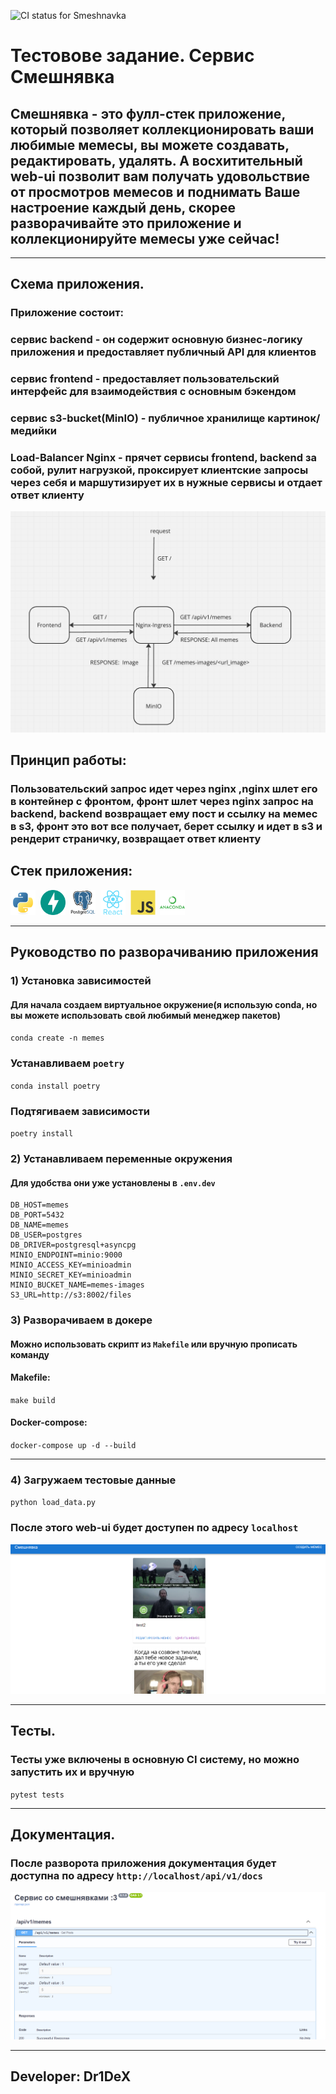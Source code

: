![CI status for Smeshnavka](https://github.com/Dr1DeX/test-memes/actions/workflows/main.yml/badge.svg)

# Тестовове задание. Сервис Смешнявка

## Смешнявка - это фулл-стек приложение, который позволяет коллекционировать ваши любимые мемесы, вы можете создавать, редактировать, удалять. А восхитительный web-ui позволит вам получать удовольствие от просмотров мемесов и поднимать Ваше настроение каждый день, скорее разворачивайте это приложение и коллекционируйте мемесы уже сейчас!
___

## Схема приложения.
### Приложение состоит:
### сервис backend - он содержит основную бизнес-логику приложения и предоставляет публичный API для клиентов
### сервис frontend - предоставляет пользовательский интерфейс для взаимодействия с основным бэкендом
### сервис s3-bucket(MinIO) - публичное хранилище картинок/медийки
### Load-Balancer Nginx - прячет сервисы frontend, backend за собой, рулит нагрузкой, проксирует клиентские запросы через себя и маршутизирует их в нужные сервисы и отдает ответ клиенту
![Schema](assets/service-schema.png)

## Принцип работы:
### Пользовательский запрос идет через nginx ,nginx шлет его в контейнер с фронтом, фронт шлет через nginx запрос на backend, backend возвращает ему пост и ссылку на мемес в s3, фронт это вот все получает, берет ссылку и идет в s3 и рендерит страничку, возвращает ответ клиенту

## Стек приложения:
<div>
  <img src="https://github.com/devicons/devicon/blob/master/icons/python/python-original.svg" title="Python" alt="Python" width="40" height="40"/>&nbsp;
  <img src="https://github.com/devicons/devicon/blob/master/icons/fastapi/fastapi-original.svg" title="FastAPI" alt="FastAPI" width="40" height="40"/>&nbsp;
  <img src="https://github.com/devicons/devicon/blob/master/icons/postgresql/postgresql-original-wordmark.svg" title="PostgreSQL" alt="PostgreSQL" width="40" height="40"/>&nbsp;
  <img src="https://github.com/devicons/devicon/blob/master/icons/react/react-original-wordmark.svg" title="React" alt="React" width="40" height="40"/>&nbsp;
  <img src="https://github.com/devicons/devicon/blob/master/icons/javascript/javascript-original.svg" title="JavaScript" alt="JavaScript" width="40" height="40"/>&nbsp;
  <img src="https://github.com/devicons/devicon/blob/master/icons/anaconda/anaconda-original-wordmark.svg" title="Anaconda" alt="Anaconda" width="40" height="40"/>&nbsp;
</div>

____
## Руководство по разворачиванию приложения
### 1) Установка зависимостей
#### Для начала создаем виртуальное окружение(я использую conda, но вы можете использовать свой любимый менеджер пакетов)
`conda create -n memes`
### Устанавливаем `poetry`
`conda install poetry`
### Подтягиваем зависимости
`poetry install`
### 2) Устанавливаем переменные окружения
#### Для удобства они уже установлены в `.env.dev`
```
DB_HOST=memes
DB_PORT=5432
DB_NAME=memes
DB_USER=postgres
DB_DRIVER=postgresql+asyncpg
MINIO_ENDPOINT=minio:9000
MINIO_ACCESS_KEY=minioadmin
MINIO_SECRET_KEY=minioadmin
MINIO_BUCKET_NAME=memes-images
S3_URL=http://s3:8002/files
```
### 3) Разворачиваем в докере
#### Можно использовать скрипт из `Makefile` или вручную прописать команду
#### Makefile:
`make build`
#### Docker-compose:
`docker-compose up -d --build`

___
### 4) Загружаем тестовые данные
`python load_data.py`
### После этого web-ui будет доступен по адресу `localhost`

![Frontend](assets/frontend.png)

___
## Тесты.
### Тесты уже включены в основную CI систему, но можно запустить их и вручную
`pytest tests`
___
## Документация.
### После разворота приложения документация будет доступна по адресу `http://localhost/api/v1/docs`
![Docs](assets/docs.png)

___

## Developer: Dr1DeX
